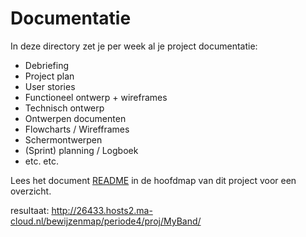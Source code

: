 # Documentatie

In deze directory zet je per week al je project documentatie:

- Debriefing
- Project plan
- User stories
- Functioneel ontwerp + wireframes
- Technisch ontwerp
- Ontwerpen documenten
- Flowcharts / Wirefframes
- Schermontwerpen
- (Sprint) planning / Logboek
- etc. etc.

Lees het document [README] in de hoofdmap van dit project voor een overzicht.

[README]: <../README.md>  



resultaat:
http://26433.hosts2.ma-cloud.nl/bewijzenmap/periode4/proj/MyBand/
